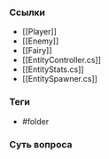 ### Ссылки
- [[Player]]
- [[Enemy]]
- [[Fairy]]
- [[EntityController.cs]]
- [[EntityStats.cs]]
- [[EntitySpawner.cs]]
### Теги
- #folder
### Суть вопроса